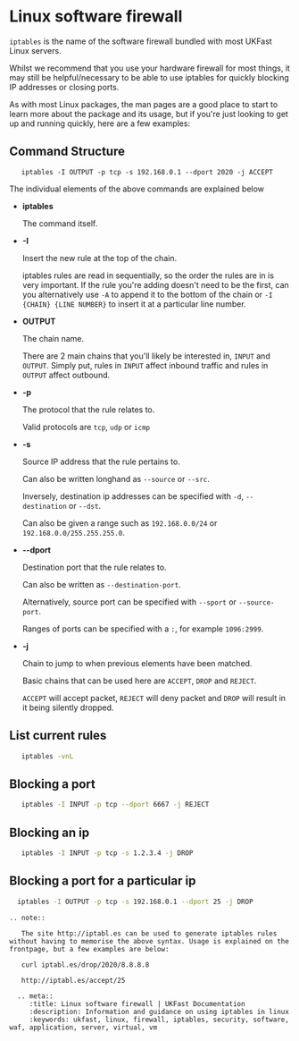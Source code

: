 # Linux software firewall


`iptables` is the name of the software firewall bundled with most UKFast Linux servers.

Whilst we recommend that you use your hardware firewall for most things, it may still be helpful/necessary to be able to use iptables for quickly blocking IP addresses or closing ports.

As with most Linux packages, the man pages are a good place to start to learn more about the package and its usage, but if you're just looking to get up and running quickly, here are a few examples:

## Command Structure
```console
   iptables -I OUTPUT -p tcp -s 192.168.0.1 --dport 2020 -j ACCEPT
```

The individual elements of the above commands are explained below

* **iptables**

   The command itself.


* **-I**

   Insert the new rule at the top of the chain.

   iptables rules are read in sequentially, so the order the rules are in is very important. If the rule you're adding doesn't need to be the first, can you alternatively use `-A` to append it to the bottom of the chain or `-I {CHAIN} {LINE NUMBER}` to insert it at a particular line number.


* **OUTPUT**

   The chain name.

   There are 2 main chains that you'll likely be interested in, `INPUT` and `OUTPUT`. Simply put, rules in `INPUT` affect inbound traffic and rules in `OUTPUT` affect outbound.


* **-p**

   The protocol that the rule relates to.

   Valid protocols are `tcp`, `udp` or `icmp`


* **-s**

   Source IP address that the rule pertains to.

   Can also be written longhand as `--source` or `--src`.

   Inversely, destination ip addresses can be specified with `-d`, `--destination` or `--dst`.

   Can also be given a range such as `192.168.0.0/24` or `192.168.0.0/255.255.255.0`.


* **--dport**

   Destination port that the rule relates to.

   Can also be written as `--destination-port`.

   Alternatively, source port can be specified with `--sport` or `--source-port`.

   Ranges of ports can be specified with a `:`, for example `1096:2999`.


* **-j**

   Chain to jump to when previous elements have been matched.

   Basic chains that can be used here are `ACCEPT`, `DROP` and `REJECT`.

   `ACCEPT` will accept packet, `REJECT` will deny packet and `DROP` will result in it being silently dropped.

## List current rules

```bash
   iptables -vnL
```

## Blocking a port

```bash
   iptables -I INPUT -p tcp --dport 6667 -j REJECT
```

## Blocking an ip

```bash
   iptables -I INPUT -p tcp -s 1.2.3.4 -j DROP
```

## Blocking a port for a particular ip

```bash
  iptables -I OUTPUT -p tcp -s 192.168.0.1 --dport 25 -j DROP
```  

```eval_rst
.. note::

   The site http://iptabl.es can be used to generate iptables rules without having to memorise the above syntax. Usage is explained on the frontpage, but a few examples are below:

   curl iptabl.es/drop/2020/8.8.8.8

   http://iptabl.es/accept/25
```

```eval_rst
  .. meta::
     :title: Linux software firewall | UKFast Documentation
     :description: Information and guidance on using iptables in linux
     :keywords: ukfast, linux, firewall, iptables, security, software, waf, application, server, virtual, vm

